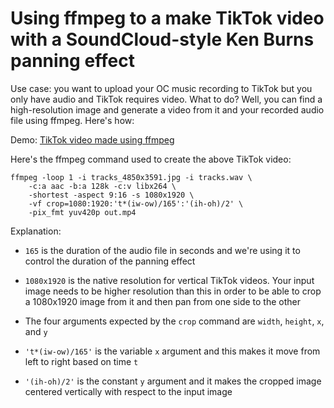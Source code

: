 # Using ffmpeg to a make TikTok video with a SoundCloud-style Ken Burns panning effect

Use case: you want to upload your OC music recording to TikTok but you only have audio and TikTok requires video. What to do? Well, you can find a high-resolution image and generate a video from it and your recorded audio file using ffmpeg. Here's how:

Demo: [TikTok video made using ffmpeg](https://vm.tiktok.com/ZTd9713QN)

Here's the ffmpeg command used to create the above TikTok video:

```plaintext
ffmpeg -loop 1 -i tracks_4850x3591.jpg -i tracks.wav \
	-c:a aac -b:a 128k -c:v libx264 \
	-shortest -aspect 9:16 -s 1080x1920 \
	-vf crop=1080:1920:'t*(iw-ow)/165':'(ih-oh)/2' \
	-pix_fmt yuv420p out.mp4
```

Explanation:

* `165` is the duration of the audio file in seconds and we're using it to control the duration of the panning effect
    
* `1080x1920` is the native resolution for vertical TikTok videos. Your input image needs to be higher resolution than this in order to be able to crop a 1080x1920 image from it and then pan from one side to the other
    
* The four arguments expected by the `crop` command are `width`, `height`, `x`, and `y`
    
* `'t*(iw-ow)/165'` is the variable `x` argument and this makes it move from left to right based on time `t`
    
* `'(ih-oh)/2'` is the constant `y` argument and it makes the cropped image centered vertically with respect to the input image
